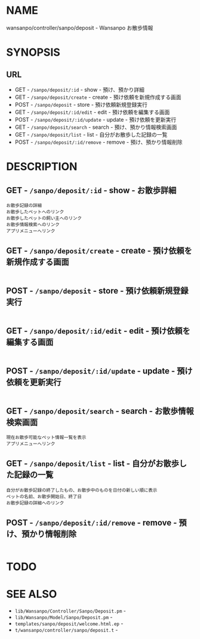 # NAME

wansanpo/controller/sanpo/deposit - Wansanpo お散歩情報

# SYNOPSIS

## URL

- GET - `/sanpo/deposit/:id` - show - 預け、預かり詳細
- GET - `/sanpo/deposit/create` - create - 預け依頼を新規作成する画面
- POST - `/sanpo/deposit` - store - 預け依頼新規登録実行
- GET - `/sanpo/deposit/:id/edit` - edit - 預け依頼を編集する画面
- POST - `/sanpo/deposit/:id/update` - update - 預け依頼を更新実行
- GET - `/sanpo/deposit/search` - search - 預け、預かり情報検索画面
- GET - `/sanpo/deposit/list` - list - 自分がお散歩した記録の一覧
- POST - `/sanpo/deposit/:id/remove` - remove - 預け、預かり情報削除

# DESCRIPTION

## GET - `/sanpo/deposit/:id` - show - お散歩詳細

```
お散歩記録の詳細
お散歩したペットへのリンク
お散歩したペットの飼い主へのリンク
お散歩情報検索へのリンク
アプリメニューへリンク
```

## GET - `/sanpo/deposit/create` - create - 預け依頼を新規作成する画面

```
```

## POST - `/sanpo/deposit` - store - 預け依頼新規登録実行

```
```

## GET - `/sanpo/deposit/:id/edit` - edit - 預け依頼を編集する画面

```
```

## POST - `/sanpo/deposit/:id/update` - update - 預け依頼を更新実行

```
```

## GET - `/sanpo/deposit/search` - search - お散歩情報検索画面

```
現在お散歩可能なペット情報一覧を表示
アプリメニューへリンク
```

## GET - `/sanpo/deposit/list` - list - 自分がお散歩した記録の一覧

```
自分がお散歩記録の終了したもの、お散歩中のものを日付の新しい順に表示
ペットの名前、お散歩開始日、終了日
お散歩記録の詳細へのリンク
```

## POST - `/sanpo/deposit/:id/remove` - remove - 預け、預かり情報削除

```
```

# TODO

# SEE ALSO

- `lib/Wansanpo/Controller/Sanpo/Deposit.pm` -
- `lib/Wansanpo/Model/Sanpo/Deposit.pm` -
- `templates/sanpo/deposit/welcome.html.ep` -
- `t/wansanpo/controller/sanpo/deposit.t` -

